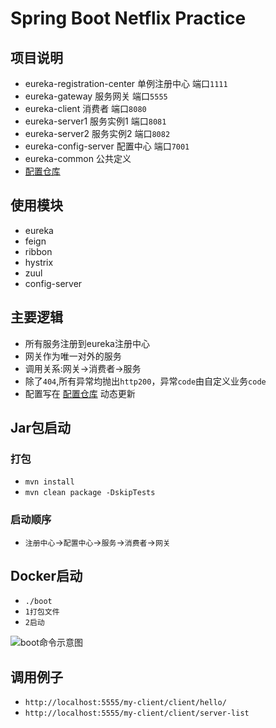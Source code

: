 # Spring Boot Netflix Practice

## 项目说明

- eureka-registration-center 单例注册中心 端口`1111`
- eureka-gateway 服务网关 端口`5555`
- eureka-client 消费者 端口`8080`
- eureka-server1 服务实例1 端口`8081`
- eureka-server2 服务实例2 端口`8082`
- eureka-config-server 配置中心 端口`7001`
- eureka-common 公共定义
- [配置仓库](https://gitee.com/shenjies88/spring-cloud-config-repo.git)
## 使用模块

- eureka
- feign
- ribbon
- hystrix
- zuul
- config-server

## 主要逻辑

- 所有服务注册到eureka注册中心
- 网关作为唯一对外的服务
- 调用关系:网关->消费者->服务
- 除了`404`,所有异常均抛出`http200`，异常`code`由自定义业务`code`
- 配置写在 [配置仓库](https://gitee.com/shenjies88/spring-cloud-config-repo.git) 动态更新

## Jar包启动

### 打包

- `mvn install`
- `mvn clean package -DskipTests`

### 启动顺序

- `注册中心`->`配置中心`->`服务`->`消费者`->`网关`

## Docker启动

- `./boot`
- `1打包文件`
- `2启动`

![boot命令示意图](https://s1.ax1x.com/2020/06/18/NeXK39.png)

## 调用例子
- `http://localhost:5555/my-client/client/hello/`
- `http://localhost:5555/my-client/client/server-list`
